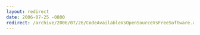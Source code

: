 ```yaml
---
layout: redirect
date: 2006-07-25 -0800
redirect: /archive/2006/07/26/CodeAvailableVsOpenSourceVsFreeSoftware.aspx/
---
```

